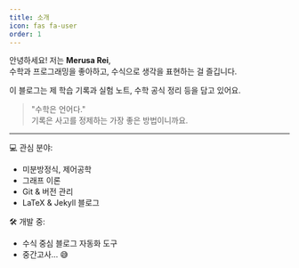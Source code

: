 ```yaml
---
title: 소개
icon: fas fa-user
order: 1
---
```


안녕하세요! 저는 **Merusa Rei**,  
수학과 프로그래밍을 좋아하고, 수식으로 생각을 표현하는 걸 즐깁니다.

이 블로그는 제 학습 기록과 실험 노트, 수학 공식 정리 등을 담고 있어요.

> "수학은 언어다."  
> 기록은 사고를 정제하는 가장 좋은 방법이니까요.

---

💻 관심 분야:
- 미분방정식, 제어공학
- 그래프 이론
- Git & 버전 관리
- LaTeX & Jekyll 블로그

🛠 개발 중:
- 수식 중심 블로그 자동화 도구
- 중간고사... 😅

